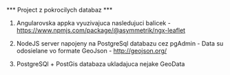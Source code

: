 *** Project z pokrocilych databaz ***

1. Angularovska appka vyuzivajuca nasledujuci balicek -  https://www.npmjs.com/package/@asymmetrik/ngx-leaflet

2. NodeJS server napojeny na PostgreSql databazu cez pgAdmin - Data su odosielane vo formate GeoJson - http://geojson.org/

3. PostgreSQl + PostGis databaza ukladajuca nejake GeoData